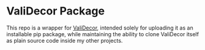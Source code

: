 # ValiDecor Package

This repo is a wrapper for [ValiDecor](https://github.com/giladrv/validecor), intended solely for uploading it as an installable pip package, while maintaining the ability to clone ValiDecor itself as plain source code inside my other projects.
